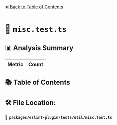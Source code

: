 [⬅️ Back to Table of Contents](../../../../index.md)

# 📄 `misc.test.ts`

## 📊 Analysis Summary

| Metric | Count |
|--------|-------|

## 📚 Table of Contents


## 🛠️ File Location:
📂 **`packages/eslint-plugin/tests/util/misc.test.ts`**
